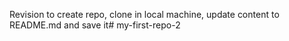 Revision to create repo, clone in local machine, update content to README.md and save it# my-first-repo-2
